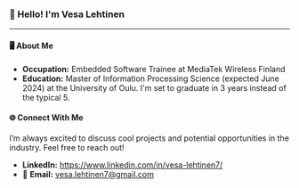 ### 👋 Hello! I'm Vesa Lehtinen

---

#### 🖥️ **About Me**

- **Occupation:** Embedded Software Trainee at MediaTek Wireless Finland
- **Education:** Master of Information Processing Science (expected June 2024) at the University of Oulu. I'm set to graduate in 3 years instead of the typical 5.

#### 🌐 **Connect With Me**

I’m always excited to discuss cool projects and potential opportunities in the industry. Feel free to reach out!

- **LinkedIn:** https://www.linkedin.com/in/vesa-lehtinen7/
- 📧 **Email:** vesa.lehtinen7@gmail.com

